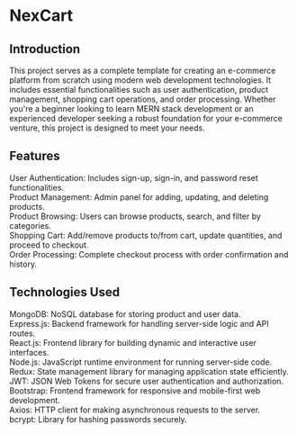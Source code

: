 # NexCart
## Introduction
This project serves as a complete template for creating an e-commerce platform from scratch using modern web development technologies. It includes essential functionalities such as user authentication, product management, shopping cart operations, and order processing. Whether you're a beginner looking to learn MERN stack development or an experienced developer seeking a robust foundation for your e-commerce venture, this project is designed to meet your needs.

## Features
User Authentication: Includes sign-up, sign-in, and password reset functionalities.</br>
Product Management: Admin panel for adding, updating, and deleting products.</br>
Product Browsing: Users can browse products, search, and filter by categories.</br>
Shopping Cart: Add/remove products to/from cart, update quantities, and proceed to checkout.</br>
Order Processing: Complete checkout process with order confirmation and history.

## Technologies Used
MongoDB: NoSQL database for storing product and user data.</br>
Express.js: Backend framework for handling server-side logic and API routes.</br>
React.js: Frontend library for building dynamic and interactive user interfaces.</br>
Node.js: JavaScript runtime environment for running server-side code.</br>
Redux: State management library for managing application state efficiently.</br>
JWT: JSON Web Tokens for secure user authentication and authorization.</br>
Bootstrap: Frontend framework for responsive and mobile-first web development.</br>
Axios: HTTP client for making asynchronous requests to the server.</br>
bcrypt: Library for hashing passwords securely.</br>
